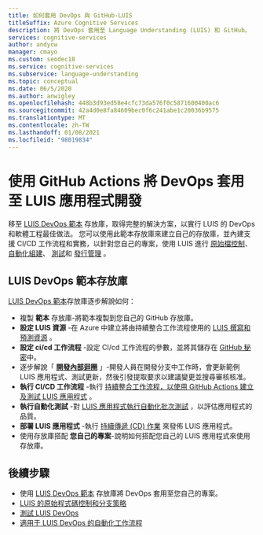 ```yaml
---
title: 如何套用 DevOps 與 GitHub-LUIS
titleSuffix: Azure Cognitive Services
description: 將 DevOps 套用至 Language Understanding (LUIS) 和 GitHub。
services: cognitive-services
author: andycw
manager: cmayo
ms.custom: seodec18
ms.service: cognitive-services
ms.subservice: language-understanding
ms.topic: conceptual
ms.date: 06/5/2020
ms.author: anwigley
ms.openlocfilehash: 448b3d93ed58e4cfc73da576f0c5871600400ac6
ms.sourcegitcommit: 42a4d0e8fa84609bec0f6c241abe1c20036b9575
ms.translationtype: MT
ms.contentlocale: zh-TW
ms.lasthandoff: 01/08/2021
ms.locfileid: "98019834"
---
```

# <a name="apply-devops-to-luis-app-development-using-github-actions"></a>使用 GitHub Actions 將 DevOps 套用至 LUIS 應用程式開發

移至 [LUIS DevOps 範本](https://github.com/Azure-Samples/LUIS-DevOps-Template) 存放庫，取得完整的解決方案，以實行 LUIS 的 DevOps 和軟體工程最佳做法。 您可以使用此範本存放庫來建立自己的存放庫，並內建支援 CI/CD 工作流程和實務，以針對您自己的專案，使用 LUIS 進行 [原始檔控制](luis-concept-devops-sourcecontrol.md)、 [自動化組建](luis-concept-devops-automation.md)、 [測試](luis-concept-devops-testing.md)和 [發行管理](luis-concept-devops-automation.md#release-management) 。

## <a name="the-luis-devops-template-repo"></a>LUIS DevOps 範本存放庫

[LUIS DevOps 範本](https://github.com/Azure-Samples/LUIS-DevOps-Template)存放庫逐步解說如何：

* 複製 **範本** 存放庫-將範本複製到您自己的 GitHub 存放庫。
* **設定 LUIS 資源** -在 Azure 中建立將由持續整合工作流程使用的 [LUIS 撰寫和預測資源](./luis-how-to-azure-subscription.md) 。
* **設定 ci/cd 工作流程** -設定 CI/cd 工作流程的參數，並將其儲存在 [GitHub 秘密](https://help.github.com/actions/configuring-and-managing-workflows/creating-and-storing-encrypted-secrets)中。
* 逐步解說「 **[開發內部迴圈](/dotnet/architecture/containerized-lifecycle/design-develop-containerized-apps/docker-apps-inner-loop-workflow)** 」-開發人員在開發分支中工作時，會更新範例 LUIS 應用程式、測試更新，然後引發提取要求以建議變更並搜尋審核核准。
* **執行 CI/CD 工作流程** -執行 [持續整合工作流程，以使用 GitHub Actions 建立及測試 LUIS 應用程式](luis-concept-devops-automation.md) 。
* **執行自動化測試** -對 [LUIS 應用程式執行自動化批次測試](luis-concept-devops-testing.md) ，以評估應用程式的品質。
* **部署 LUIS 應用程式** -執行 [持續傳遞 (CD) 作業](luis-concept-devops-automation.md#continuous-delivery-cd) 來發佈 LUIS 應用程式。
* 使用存放庫搭配 **您自己的專案**-說明如何搭配您自己的 LUIS 應用程式來使用存放庫。

## <a name="next-steps"></a>後續步驟

* 使用 [LUIS DevOps 範本](https://github.com/Azure-Samples/LUIS-DevOps-Template) 存放庫將 DevOps 套用至您自己的專案。
* [LUIS 的原始程式碼控制和分支策略](luis-concept-devops-sourcecontrol.md)
* [測試 LUIS DevOps](luis-concept-devops-testing.md)
* [適用于 LUIS DevOps 的自動化工作流程](luis-concept-devops-automation.md)
